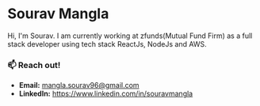 
# Sourav Mangla
Hi, I'm Sourav. I am currently working at zfunds(Mutual Fund Firm) as a full stack developer using tech stack ReactJs, NodeJs and AWS. 


### 📫 Reach out!
- **Email:** mangla.sourav96@gmail.com
- **LinkedIn:** https://www.linkedin.com/in/souravmangla
